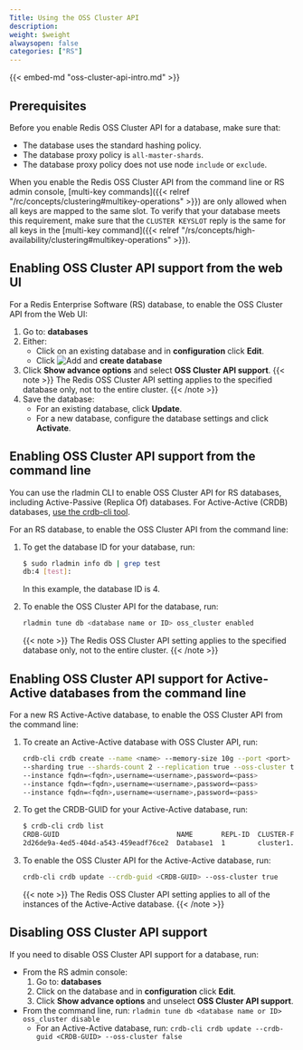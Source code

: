 ```yaml
---
Title: Using the OSS Cluster API
description:
weight: $weight
alwaysopen: false
categories: ["RS"]
---
```

{{< embed-md "oss-cluster-api-intro.md"  >}}

## Prerequisites

Before you enable Redis OSS Cluster API for a database, make sure that:

- The database uses the standard hashing policy.
- The database proxy policy is `all-master-shards`.
- The database proxy policy does not use node `include` or `exclude`.

When you enable the Redis OSS Cluster API from the command line or RS admin console,
[multi-key commands]({{< relref "/rc/concepts/clustering#multikey-operations" >}}) are only allowed when all keys are mapped to the same slot.
To verify that your database meets this requirement, make sure that the `CLUSTER KEYSLOT` reply is the same for all keys in the [multi-key command]({{< relref "/rs/concepts/high-availability/clustering#multikey-operations" >}}).

## Enabling OSS Cluster API support from the web UI

For a Redis Enterprise Software (RS) database, to enable the OSS Cluster API from the Web UI:

1. Go to: **databases**
1. Either:
    - Click on an existing database and in **configuration** click **Edit**.
    - Click ![Add](/images/rs/icon_add.png#no-click "Add") and **create database**
1. Click **Show advance options** and select **OSS Cluster API support**.
    {{< note >}}
The Redis OSS Cluster API setting applies to the specified database only, not to the entire cluster.
    {{< /note >}}
1. Save the database:
    - For an existing database, click **Update**.
    - For a new database, configure the database settings and click **Activate**.

## Enabling OSS Cluster API support from the command line

You can use the rladmin CLI to enable OSS Cluster API for RS databases, including Active-Passive (Replica Of) databases.
For Active-Active (CRDB) databases, [use the crdb-cli tool](#enabling-oss-cluster-api-support-for-active-active-databases-from-the-command-line).

For an RS database, to enable the OSS Cluster API from the command line:

1. To get the database ID for your database, run:

    ```sh
    $ sudo rladmin info db | grep test
    db:4 [test]:
    ```

    In this example, the database ID is 4.

1. To enable the OSS Cluster API for the database, run:

    ```sh
    rladmin tune db <database name or ID> oss_cluster enabled
    ```

    {{< note >}}
The Redis OSS Cluster API setting applies to the specified database only, not to the entire cluster.
    {{< /note >}}

## Enabling OSS Cluster API support for Active-Active databases from the command line

For a new RS Active-Active database, to enable the OSS Cluster API from the command line:

1. To create an Active-Active database with OSS Cluster API, run:

    ```sh
    crdb-cli crdb create --name <name> --memory-size 10g --port <port>
    --sharding true --shards-count 2 --replication true --oss-cluster true
    --instance fqdn=<fqdn>,username=<username>,password=<pass>
    --instance fqdn=<fqdn>,username=<username>,password=<pass>
    --instance fqdn=<fqdn>,username=<username>,password=<pass>
    ```

1. To get the CRDB-GUID for your Active-Active database, run:

    ```sh
    $ crdb-cli crdb list
    CRDB-GUID                             NAME       REPL-ID  CLUSTER-FQDN
    2d26de9a-4ed5-404d-a543-459eadf76ce2  Database1  1        cluster1.local
    ```

1. To enable the OSS Cluster API for the Active-Active database, run:

    ```sh
    crdb-cli crdb update --crdb-guid <CRDB-GUID> --oss-cluster true
    ```

    {{< note >}}
The Redis OSS Cluster API setting applies to all of the instances of the Active-Active database.
    {{< /note >}}

## Disabling OSS Cluster API support

If you need to disable OSS Cluster API support for a database, run:

- From the RS admin console:
    1. Go to: **databases**
    1. Click on the database and in **configuration** click **Edit**.
    1. Click **Show advance options** and unselect **OSS Cluster API support**.
- From the command line, run: `rladmin tune db <database name or ID> oss_cluster disable`
    - For an Active-Active database, run: `crdb-cli crdb update --crdb-guid <CRDB-GUID> --oss-cluster false`

